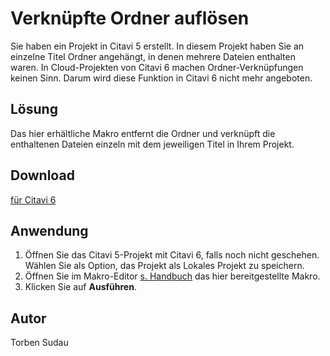# Verknüpfte Ordner auflösen
Sie haben ein Projekt in Citavi 5 erstellt. In diesem Projekt haben Sie an einzelne Titel Ordner angehängt, in denen mehrere Dateien enthalten waren. In Cloud-Projekten von Citavi 6 machen Ordner-Verknüpfungen keinen Sinn. Darum wird diese Funktion in Citavi 6 nicht mehr angeboten.

## Lösung
Das hier erhältliche Makro entfernt die Ordner und verknüpft die enthaltenen Dateien einzeln mit dem jeweiligen Titel in Ihrem Projekt.

## Download
[für Citavi 6](Resolve_folder_locations.cs)

## Anwendung
1. Öffnen Sie das Citavi 5-Projekt mit Citavi 6, falls noch nicht geschehen. Wählen Sie als Option, das Projekt als Lokales Projekt zu speichern.
1. Öffnen Sie im Makro-Editor [s. Handbuch](https://www1.citavi.com/sub/manual6/de/index.html?executing_macros.html) das hier bereitgestellte Makro. 
1. Klicken Sie auf **Ausführen**.

## Autor
Torben Sudau
